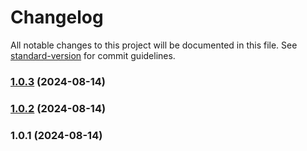 # Changelog

All notable changes to this project will be documented in this file. See [standard-version](https://github.com/conventional-changelog/standard-version) for commit guidelines.

### [1.0.3](https://github.com/adialkozha/eur-test-task/compare/v1.0.2...v1.0.3) (2024-08-14)

### [1.0.2](https://github.com/adialkozha/eur-test-task/compare/v1.0.1...v1.0.2) (2024-08-14)

### 1.0.1 (2024-08-14)
